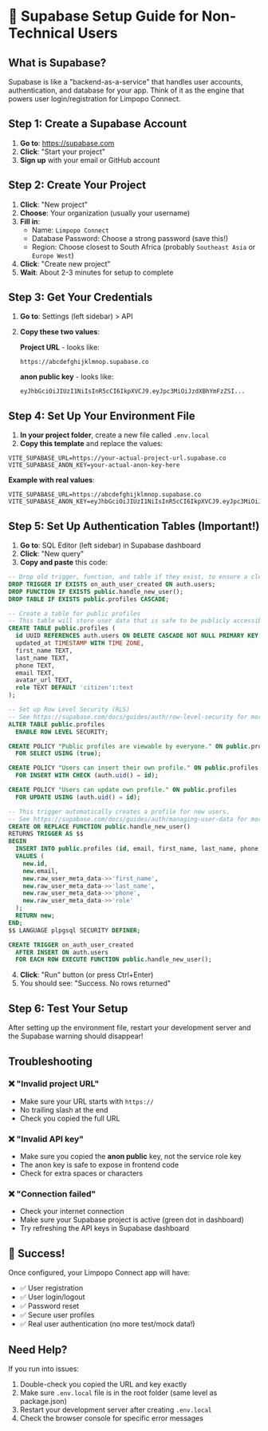 # 🚀 Supabase Setup Guide for Non-Technical Users

## What is Supabase?
Supabase is like a "backend-as-a-service" that handles user accounts, authentication, and database for your app. Think of it as the engine that powers user login/registration for Limpopo Connect.

## Step 1: Create a Supabase Account

1. **Go to**: https://supabase.com
2. **Click**: "Start your project" 
3. **Sign up** with your email or GitHub account

## Step 2: Create Your Project

1. **Click**: "New project"
2. **Choose**: Your organization (usually your username)
3. **Fill in**:
   - Name: `Limpopo Connect`
   - Database Password: Choose a strong password (save this!)
   - Region: Choose closest to South Africa (probably `Southeast Asia` or `Europe West`)
4. **Click**: "Create new project"
5. **Wait**: About 2-3 minutes for setup to complete

## Step 3: Get Your Credentials

1. **Go to**: Settings (left sidebar) > API
2. **Copy these two values**:
   
   **Project URL** - looks like:
   ```
   https://abcdefghijklmnop.supabase.co
   ```
   
   **anon public key** - looks like:
   ```
   eyJhbGciOiJIUzI1NiIsInR5cCI6IkpXVCJ9.eyJpc3MiOiJzdXBhYmFzZSI...
   ```

## Step 4: Set Up Your Environment File

1. **In your project folder**, create a new file called `.env.local`
2. **Copy this template** and replace the values:

```env
VITE_SUPABASE_URL=https://your-actual-project-url.supabase.co
VITE_SUPABASE_ANON_KEY=your-actual-anon-key-here
```

**Example with real values**:
```env
VITE_SUPABASE_URL=https://abcdefghijklmnop.supabase.co
VITE_SUPABASE_ANON_KEY=eyJhbGciOiJIUzI1NiIsInR5cCI6IkpXVCJ9.eyJpc3MiOiJzdXBhYmFzZSIsInJlZiI6InNtcWVmZ2lwbGRzd2NsYXR2ZGFnIiwicm9sZSI6ImFub24iLCJpYXQiOjE2ODk5NDMyNjQsImV4cCI6MjAwNTUxOTI2NH0.abc123...
```

## Step 5: Set Up Authentication Tables (Important!)

1. **Go to**: SQL Editor (left sidebar) in Supabase dashboard
2. **Click**: "New query"
3. **Copy and paste** this code:

```sql
-- Drop old trigger, function, and table if they exist, to ensure a clean setup.
DROP TRIGGER IF EXISTS on_auth_user_created ON auth.users;
DROP FUNCTION IF EXISTS public.handle_new_user();
DROP TABLE IF EXISTS public.profiles CASCADE;

-- Create a table for public profiles
-- This table will store user data that is safe to be publicly accessible.
CREATE TABLE public.profiles (
  id UUID REFERENCES auth.users ON DELETE CASCADE NOT NULL PRIMARY KEY,
  updated_at TIMESTAMP WITH TIME ZONE,
  first_name TEXT,
  last_name TEXT,
  phone TEXT,
  email TEXT,
  avatar_url TEXT,
  role TEXT DEFAULT 'citizen'::text
);

-- Set up Row Level Security (RLS)
-- See https://supabase.com/docs/guides/auth/row-level-security for more details.
ALTER TABLE public.profiles
  ENABLE ROW LEVEL SECURITY;

CREATE POLICY "Public profiles are viewable by everyone." ON public.profiles
  FOR SELECT USING (true);

CREATE POLICY "Users can insert their own profile." ON public.profiles
  FOR INSERT WITH CHECK (auth.uid() = id);

CREATE POLICY "Users can update own profile." ON public.profiles
  FOR UPDATE USING (auth.uid() = id);

-- This trigger automatically creates a profile for new users.
-- See https://supabase.com/docs/guides/auth/managing-user-data for more details.
CREATE OR REPLACE FUNCTION public.handle_new_user()
RETURNS TRIGGER AS $$
BEGIN
  INSERT INTO public.profiles (id, email, first_name, last_name, phone, role)
  VALUES (
    new.id,
    new.email,
    new.raw_user_meta_data->>'first_name',
    new.raw_user_meta_data->>'last_name',
    new.raw_user_meta_data->>'phone',
    new.raw_user_meta_data->>'role'
  );
  RETURN new;
END;
$$ LANGUAGE plpgsql SECURITY DEFINER;

CREATE TRIGGER on_auth_user_created
  AFTER INSERT ON auth.users
  FOR EACH ROW EXECUTE FUNCTION public.handle_new_user();
```

4. **Click**: "Run" button (or press Ctrl+Enter)
5. You should see: "Success. No rows returned"

## Step 6: Test Your Setup

After setting up the environment file, restart your development server and the Supabase warning should disappear!

## Troubleshooting

### ❌ "Invalid project URL"
- Make sure your URL starts with `https://`
- No trailing slash at the end
- Check you copied the full URL

### ❌ "Invalid API key"
- Make sure you copied the **anon public** key, not the service role key
- The anon key is safe to expose in frontend code
- Check for extra spaces or characters

### ❌ "Connection failed"
- Check your internet connection
- Make sure your Supabase project is active (green dot in dashboard)
- Try refreshing the API keys in Supabase dashboard

## 🎉 Success!
Once configured, your Limpopo Connect app will have:
- ✅ User registration
- ✅ User login/logout  
- ✅ Password reset
- ✅ Secure user profiles
- ✅ Real user authentication (no more test/mock data!)

## Need Help?
If you run into issues:
1. Double-check you copied the URL and key exactly
2. Make sure `.env.local` file is in the root folder (same level as package.json)
3. Restart your development server after creating `.env.local`
4. Check the browser console for specific error messages